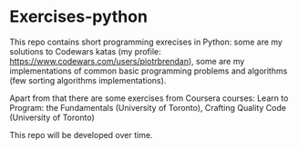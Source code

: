 # Exercises-python
This repo contains short programming exrecises in Python: some are my solutions to Codewars katas 
(my profile: https://www.codewars.com/users/piotrbrendan), some are my implementations of common basic programming problems
and algorithms (few sorting algorithms implementations). 

Apart from that there are some exercises from Coursera courses: 
Learn to Program: the Fundamentals (University of Toronto),
Crafting Quality Code (University of Toronto)

This repo will be developed over time.
